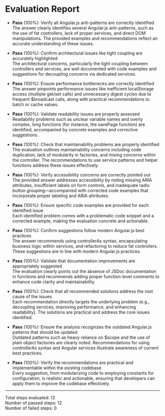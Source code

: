 # Evaluation Report

- **Pass** (100%): Verify all Angular.js anti-patterns are correctly identified  
  The answer clearly identifies several Angular.js anti-patterns, such as the use of fat controllers, lack of proper services, and direct DOM manipulations. The provided examples and recommendations reflect an accurate understanding of these issues.

- **Pass** (100%): Confirm architectural issues like tight coupling are accurately highlighted  
  The architectural concerns, particularly the tight coupling between controllers and services, are well documented with code examples and suggestions for decoupling concerns via dedicated services.

- **Pass** (100%): Ensure performance bottlenecks are correctly identified  
  The answer pinpoints performance issues like inefficient localStorage access (multiple get/set calls) and unnecessary digest cycles due to frequent $broadcast calls, along with practical recommendations to batch or cache values.

- **Pass** (100%): Validate readability issues are properly assessed  
  Readability problems such as unclear variable names and overly complex, long functions (for instance, the savePage function) are identified, accompanied by concrete examples and corrective suggestions.

- **Pass** (100%): Check that maintainability problems are properly identified  
  The evaluation outlines maintainability concerns including code duplication, lack of modularity in factories, and mixing concerns within the controller. The recommendations to use service patterns and helper functions address these issues effectively.

- **Pass** (100%): Verify accessibility concerns are correctly pointed out  
  The provided answer addresses accessibility by noting missing ARIA attributes, insufficient labels on form controls, and inadequate radio button grouping—accompanied with corrected code examples that incorporate proper labeling and ARIA attributes.

- **Pass** (100%): Ensure specific code examples are provided for each identified issue  
  Each identified problem comes with a problematic code snippet and a corrected example, making the evaluation concrete and actionable.

- **Pass** (100%): Confirm suggestions follow modern Angular.js best practices  
  The answer recommends using controllerAs syntax, encapsulating business logic within services, and refactoring to reduce fat controllers. These suggestions are in line with modern Angular.js practices.

- **Pass** (100%): Validate that documentation improvements are appropriately suggested  
  The evaluation clearly points out the absence of JSDoc documentation in functions and recommends adding proper function-level comments to enhance code clarity and maintainability.

- **Pass** (100%): Check that all recommended solutions address the root cause of the issues  
  Each recommendation directly targets the underlying problem (e.g., decoupling services, improving performance, and enhancing readability). The solutions are practical and address the core issues identified.

- **Pass** (100%): Ensure the analysis recognizes the outdated Angular.js patterns that should be updated  
  Outdated patterns such as heavy reliance on $scope and the use of plain object factories are clearly noted. Recommendations for using controllerAs syntax and Angular services illustrate awareness of current best practices.

- **Pass** (100%): Verify the recommendations are practical and implementable within the existing codebase  
  Every suggestion, from modularizing code to employing constants for configuration, is realistic and actionable, ensuring that developers can apply them to improve the codebase effectively.

---

Total steps evaluated: 12  
Number of passed steps: 12  
Number of failed steps: 0